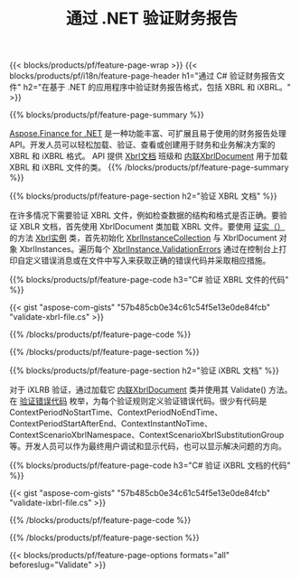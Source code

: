 ﻿---
title: 通过 .NET 验证财务报告
url: /zh/net/validate/
description:  C# 代码通过 .NET 库验证 XBRL 和 iXBRL 文件中的财务报告。
---
{{< blocks/products/pf/feature-page-wrap >}}
{{< blocks/products/pf/i18n/feature-page-header h1="通过 C# 验证财务报告文件" h2="在基于 .NET 的应用程序中验证财务报告格式，包括 XBRL 和 iXBRL。" >}}

{{% blocks/products/pf/feature-page-summary %}}

[Aspose.Finance for .NET](https://products.aspose.com/finance/net/) 是一种功能丰富、可扩展且易于使用的财务报告处理API。开发人员可以轻松加载、验证、查看或创建用于财务和业务解决方案的 XBRL 和 iXBRL 格式。 API 提供 [Xbrl文档](https://apireference.aspose.com/finance/net/aspose.finance.xbrl/xbrldocument) 班级和  [内联XbrlDocument](https://apireference.aspose.com/finance/net/aspose.finance.xbrl.inline/inlinexbrldocument) 用于加载 XBRL 和 iXBRL 文件的类。
{{% /blocks/products/pf/feature-page-summary %}}

{{% blocks/products/pf/feature-page-section h2="验证 XBRL 文档" %}}

在许多情况下需要验证 XBRL 文件，例如检查数据的结构和格式是否正确。要验证 XBLR 文档，首先使用 XbrlDocument 类加载 XBRL 文件。要使用 [证实（）](https://apireference.aspose.com/finance/net/aspose.finance.xbrl/xbrlinstance/methods/validate) 的方法 [Xbrl实例](https://apireference.aspose.com/finance/net/aspose.finance.xbrl/xbrlinstance) 类，首先初始化 [XbrlInstanceCollection](https://apireference.aspose.com/finance/net/aspose.finance.xbrl/xbrlinstancecollection) 与 XbrlDocument 对象 XbrlInstances。遍历每个 [XbrlInstance.ValidationErrors](https://apireference.aspose.com/finance/net/aspose.finance.xbrl/xbrlinstance/properties/validationerrors) 通过在控制台上打印自定义错误消息或在文件中写入来获取正确的错误代码并采取相应措施。

{{% blocks/products/pf/feature-page-code h3="C# 验证 XBRL 文件的代码" %}}

{{< gist "aspose-com-gists" "57b485cb0e34c61c54f5e13e0de84fcb" "validate-xbrl-file.cs" >}} 

{{% /blocks/products/pf/feature-page-code %}}

{{% /blocks/products/pf/feature-page-section %}}

{{% blocks/products/pf/feature-page-section h2="验证 iXBRL 文档" %}}

对于 iXLRB 验证，通过加载它 [内联XbrlDocument](https://apireference.aspose.com/finance/net/aspose.finance.xbrl.inline/inlinexbrldocument) 类并使用其 Validate() 方法。在 [验证错误代码](https://apireference.aspose.com/finance/net/aspose.finance.xbrl.validator/validationerrorcode) 枚举，为每个验证规则定义验证错误代码。很少有代码是 ContextPeriodNoStartTime、ContextPeriodNoEndTime、ContextPeriodStartAfterEnd、ContextInstantNoTime、ContextScenarioXbrlNamespace、ContextScenarioXbrlSubstitutionGroup 等。开发人员可以作为最终用户调试和显示代码，也可以显示解决问题的方向。

{{% blocks/products/pf/feature-page-code h3="C# 验证 iXBRL 文档的代码" %}}

{{< gist "aspose-com-gists" "57b485cb0e34c61c54f5e13e0de84fcb" "validate-ixbrl-file.cs" >}}

{{% /blocks/products/pf/feature-page-code %}}

{{% /blocks/products/pf/feature-page-section %}}

{{< blocks/products/pf/feature-page-options formats="all" beforeslug="Validate" >}}
